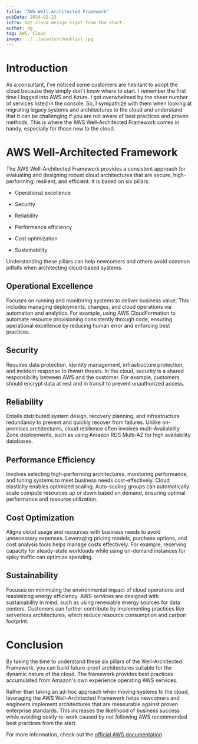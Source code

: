 ```yaml
---
title: "AWS Well-Architected Framework"
pubDate: 2024-02-23
intro: Get cloud design right from the start.
author: dg
tag: AWS, Cloud
image: ../../assets/checklist.jpg
---
```


# Introduction

As a consultant, I've noticed some customers are hesitant to adopt the cloud because they simply don't know where to start. I remember the first time I logged into AWS and Azure. I got overwhelmed by the sheer number of services listed in the console. So, I sympathize with them when looking at migrating legacy systems and architectures to the cloud and understand that it can be challenging if you are not aware of best practices and proven methods. This is where the AWS Well-Architected Framework comes in handy, especially for those new to the cloud.

# AWS Well-Architected Framework

The AWS Well-Architected Framework provides a consistent approach for evaluating and designing robust cloud architectures that are secure, high-performing, resilient, and efficient. It is based on six pillars:

* Operational excellence
    
* Security
    
* Reliability
    
* Performance efficiency
    
* Cost optimization
    
* Sustainability
    

Understanding these pillars can help newcomers and others avoid common pitfalls when architecting cloud-based systems.

## Operational Excellence

Focuses on running and monitoring systems to deliver business value. This includes managing deployments, changes, and cloud operations via automation and analytics. For example, using AWS CloudFormation to automate resource provisioning consistently through code, ensuring operational excellence by reducing human error and enforcing best practices.

## Security

Requires data protection, identity management, infrastructure protection, and incident response to thwart threats. In the cloud, security is a shared responsibility between AWS and the customer. For example, customers should encrypt data at rest and in transit to prevent unauthorized access.

## Reliability

Entails distributed system design, recovery planning, and infrastructure redundancy to prevent and quickly recover from failures. Unlike on-premises architectures, cloud resilience often involves multi-Availability Zone deployments, such as using Amazon RDS Multi-AZ for high availability databases.

## Performance Efficiency

Involves selecting high-performing architectures, monitoring performance, and tuning systems to meet business needs cost-effectively. Cloud elasticity enables optimized scaling. Auto-scaling groups can automatically scale compute resources up or down based on demand, ensuring optimal performance and resource utilization.

## Cost Optimization

Aligns cloud usage and resources with business needs to avoid unnecessary expenses. Leveraging pricing models, purchase options, and cost analysis tools helps manage costs effectively. For example, reserving capacity for steady-state workloads while using on-demand instances for spiky traffic can optimize spending.

## Sustainability

Focuses on minimizing the environmental impact of cloud operations and maximizing energy efficiency. AWS services are designed with sustainability in mind, such as using renewable energy sources for data centers. Customers can further contribute by implementing practices like serverless architectures, which reduce resource consumption and carbon footprint.

# Conclusion

By taking the time to understand these six pillars of the Well-Architected Framework, you can build future-proof architectures suitable for the dynamic nature of the cloud. The framework provides best practices accumulated from Amazon's own experience operating AWS services.

Rather than taking an ad-hoc approach when moving systems to the cloud, leveraging the AWS Well-Architected Framework helps newcomers and engineers implement architectures that are measurable against proven enterprise standards. This increases the likelihood of business success while avoiding costly re-work caused by not following AWS recommended best practices from the start.

For more information, check out the [official AWS documentation](https://docs.aws.amazon.com/wellarchitected/latest/framework/welcome.html)